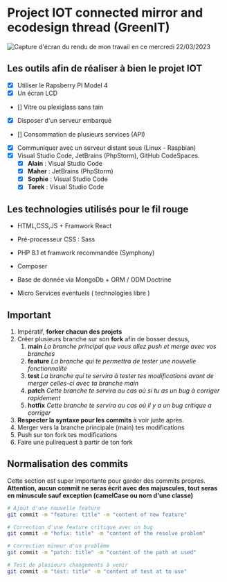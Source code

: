 # Project IOT connected mirror and ecodesign thread (GreenIT)

![Capture d'écran du rendu de mon travail en ce mercredi 22/03/2023](https://github.com/alain-guillon-it/IotMirroir/blob/main/Documents/screen_test_magic_mirror/screen_capture_test_alain.png)

## Les outils afin de réaliser à bien le projet IOT

- [x] Utiliser le Rapsberry PI Model 4
- [x] Un écran LCD
- [] Vitre ou plexiglass sans tain
- [x] Disposer d'un serveur embarqué
- [] Consommation de plusieurs services (API)
- [x] Communiquer avec un serveur distant sous (Linux - Raspbian)
- [x] Visual Studio Code, JetBrains (PhpStorm), GitHub CodeSpaces.
  - [x] **Alain** : Visual Studio Code
  - [x] **Maher** : JetBrains (PhpStorm)
  - [x] **Sophie** : Visual Studio Code
  - [x] **Tarek** : Visual Studio Code

## Les technologies utilisés pour le fil rouge

- HTML,CSS,JS + Framwork React
- Pré-processeur CSS : Sass
- PHP 8.1 et framwork recommandée (Symphony)
- Composer
- Base de donnée via MongoDb + ORM / ODM Doctrine

- Micro Services eventuels ( technologies libre )

## Important

1. Impératif, **forker chacun des projets**
2. Créer plusieurs branche sur son **fork** afin de bosser dessus,
   1. **main** _La branche principal que vous allez push et merge avec vos branches_
   2. **feature** _La branche qui te permettra de tester une nouvelle fonctionnalité_
   3. **test** _La branche qui te servira à tester tes modifications avant de merger celles-ci avec ta branche main_
   4. **patch** _Cette branche te servira au cas où si tu as un bug à corriger rapidement_
   5. **hotfix** _Cette branche te servira au cas où il y a un bug critique a corriger_
3. **Respecter la syntaxe pour les commits** à voir juste après.
4. Merger vers la branche principale (main) tes modifications
5. Push sur ton fork tes modifications
6. Faire une pullrequest à partir de ton fork

## Normalisation des commits

Cette section est super importante pour garder des commits propres.
**Attention, aucun commit ne seras écrit avec des majuscules, tout seras en minuscule sauf exception (camelCase ou nom d'une classe)**

```sh
# Ajout d'une nouvelle feature
git commit -m "feature: title" -m "content of new feature"

# Correction d'une feature critique avec un bug
git commit -m "hofix: title" -m "content of the resolve problem"

# Correction mineur d'un problème
git commit -m "patch: title" -m "content of the path at used"

# Test de plusieurs changements à venir
git commit -m "test: title" -m "content of test at to use"
```
